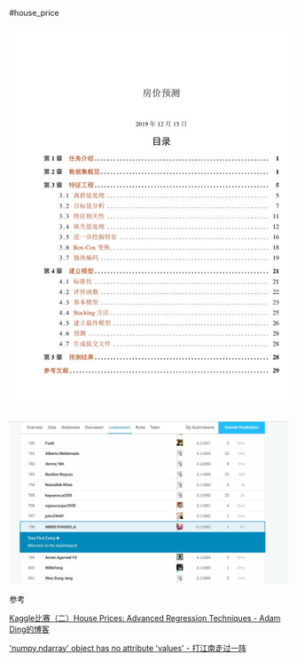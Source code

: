 #house_price

![](figure/abst.jpg)

![](figure/deta.jpg)

参考

[Kaggle比赛（二）House Prices: Advanced Regression Techniques - Adam Ding的博客](  https://blog.csdn.net/adamding1999/article/details/99897367)

['numpy.ndarray' object has no attribute 'values' - 打江南走过一阵]( https://blog.csdn.net/FYZ530357172/article/details/73188039) 

